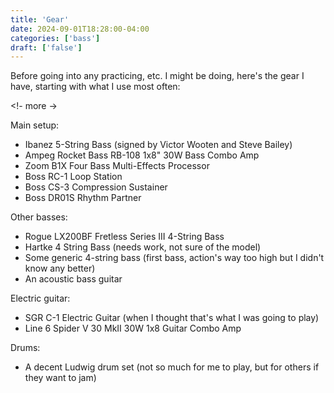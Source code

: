 ```yaml
---
title: 'Gear'
date: 2024-09-01T18:28:00-04:00
categories: ['bass']
draft: ['false']
---
```


Before going into any practicing, etc. I might be doing, here's the gear I have, starting with what I use most often:

<!- more ->

Main setup:
- Ibanez 5-String Bass (signed by Victor Wooten and Steve Bailey)
- Ampeg Rocket Bass RB-108 1x8" 30W Bass Combo Amp
- Zoom B1X Four Bass Multi-Effects Processor
- Boss RC-1 Loop Station
- Boss CS-3 Compression Sustainer
- Boss DR01S Rhythm Partner

Other basses:
- Rogue LX200BF Fretless Series III 4-String Bass
- Hartke 4 String Bass (needs work, not sure of the model)
- Some generic 4-string bass (first bass, action's way too high but I didn't know any better)
- An acoustic bass guitar

Electric guitar:
- SGR C-1 Electric Guitar (when I thought that's what I was going to play)
- Line 6 Spider V 30 MkII 30W 1x8 Guitar Combo Amp

Drums:
- A decent Ludwig drum set (not so much for me to play, but for others if they want to jam)

